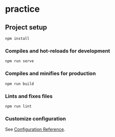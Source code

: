 # practice

## Project setup

```
npm install
```

### Compiles and hot-reloads for development

```
npm run serve
```

### Compiles and minifies for production

```
npm run build
```

### Lints and fixes files

```
npm run lint
```

### Customize configuration

See [Configuration Reference](https://cli.vuejs.org/config/).

<!-- when you need to change data you use method
but when you need to change presentation of exciting data you will use computed property -->

<!-- computed property -->
<!--
commputed values are very valuable for manipulating data that exists on your Vue. Whenever you want to filter or transform your data, typically you will use a computed value for that purpose. -->
<!-- they are very handy to manuplating data that already exsits they are cached based
it mean that function run only once until the value dont change again
large calculation dont wont to return every time  -->

<!-- example method and computed
a=1
b=2
c=a+b
in method it run a,b, then c
but in computed it run only c because its a cached based -->

<!-- watcher -->
<!-- allow you to listen data object and run whenever a specific property change -->
